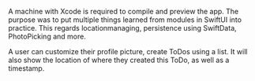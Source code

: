 
A machine with Xcode is required to compile and preview the app.
The purpose was to put multiple things learned from modules in SwiftUI into practice. 
This regards locationmanaging, persistence using SwiftData, PhotoPicking and more. 

A user can customize their profile picture, create ToDos using a list. It will also 
show the location of where they created this ToDo, as well as a timestamp. 
